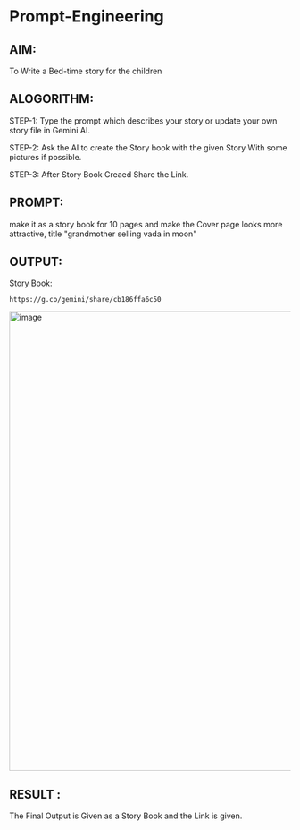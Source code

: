 # Prompt-Engineering

## AIM:
To Write a Bed-time story for the children

## ALOGORITHM:

STEP-1: Type the prompt which describes your story or update your own story file in Gemini AI.

STEP-2: Ask the AI to create the Story book with the given Story With some pictures if possible.

STEP-3: After Story Book Creaed Share the Link.

## PROMPT:
make it as a story book for 10 pages and make the Cover page looks more attractive,
title "grandmother selling vada in moon"

## OUTPUT:
Story Book:
```
https://g.co/gemini/share/cb186ffa6c50
```
<img width="717" height="821" alt="image" src="https://github.com/user-attachments/assets/242868cd-be24-4ad9-b171-087c0080f638" />


## RESULT :
The Final Output is Given as a Story Book and the Link is given.
